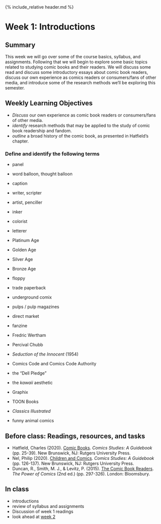 {% include_relative header.md %}

# Week 1: Introductions

## Summary
This week we will go over some of the course basics, syllabus, and assignments. Following that we will begin to explore some basic topics related to studying comic books and their readers. We will discuss some read and discuss some introductory essays about comic book readers, discuss our own experience as comics readers or consumers/fans of other media, and introduce some of the research methods we’ll be exploring this semester.

## Weekly Learning Objectives

- _Discuss_ our own experience as comic book readers or consumers/fans of other media.
- _identify_ research methods that may be applied to the study of comic book readership and fandom.
- _outline_ a broad history of the comic book, as presented in Hatfield’s chapter.

### Define and identify the following terms

- panel
- word balloon, thought balloon
- caption

- writer, scripter
- artist, penciller
- inker
- colorist
- letterer

- Platinum Age
- Golden Age
- Silver Age
- Bronze Age

- floppy
- trade paperback
- underground comix
- pulps / pulp magazines
- direct market
- fanzine

- Fredric Wertham
- Percival Chubb
- _Seduction of the Innocent_ (1954)
- Comics Code and Comics Code Authority
- the “Dell Pledge”
- the _kawaii_ aesthetic
- Graphix
- TOON Books
- _Classics Illustrated_
- funny animal comics
 
## Before class: Readings, resources, and tasks <!-- 57 pp. -->

- Hatfield, Charles (2020). [Comic Books](https://iu.instructure.com/files/185344027/download?download_frd=1). _Comics Studies: A Guidebook_ (pp. 25-39). New Brunswick, NJ: Rutgers University Press. <!-- 15 pp. -->
- Nel, Philip (2020). [Children and Comics](https://iu.instructure.com/files/185344044/download?download_frd=1). _Comics Studies: A Guidebook_ (pp. 126-137). New Brunswick, NJ: Rutgers University Press. <!-- 12 pp. -->
- Duncan, R., Smith, M. J., &amp; Levitz, P. (2015). [The Comic Book Readers](https://iu.instructure.com/files/185344047/download?download_frd=1). _The Power of Comics_ (2nd ed.) (pp. 297-326). London: Bloomsbury. <!-- 30 pp. -->
<!-- 57 pp. -->
 
## In class
- introductions
- review of syllabus and assignments
- Discussion of week 1 readings
- look ahead at [week 2](week02.md)
